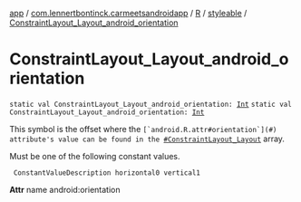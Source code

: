 [app](../../../index.md) / [com.lennertbontinck.carmeetsandroidapp](../../index.md) / [R](../index.md) / [styleable](index.md) / [ConstraintLayout_Layout_android_orientation](./-constraint-layout_-layout_android_orientation.md)

# ConstraintLayout_Layout_android_orientation

`static val ConstraintLayout_Layout_android_orientation: `[`Int`](https://kotlinlang.org/api/latest/jvm/stdlib/kotlin/-int/index.html)
`static val ConstraintLayout_Layout_android_orientation: `[`Int`](https://kotlinlang.org/api/latest/jvm/stdlib/kotlin/-int/index.html)

This symbol is the offset where the ``[`android.R.attr#orientation`](#) attribute's value can be found in the ``[`#ConstraintLayout_Layout`](-constraint-layout_-layout.md) array.

Must be one of the following constant values.

     ConstantValueDescription horizontal0 vertical1

**Attr**
name android:orientation

